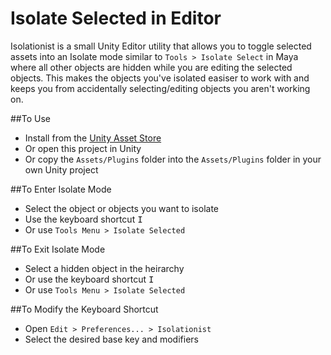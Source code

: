 # Isolate Selected in Editor

Isolationist is a small Unity Editor utility that allows you to toggle selected assets into an Isolate mode similar to `Tools > Isolate Select` in Maya where all other objects are hidden while you are editing the selected objects. This makes the objects you've isolated easiser to work with and keeps you from accidentally selecting/editing objects you aren't working on.

##To Use
- Install from the [Unity Asset Store](https://www.assetstore.unity3d.com/#!/content/57758) 
- Or open this project in Unity
- Or copy the `Assets/Plugins` folder into the `Assets/Plugins` folder in your own Unity project

##To Enter Isolate Mode
- Select the object or objects you want to isolate
- Use the keyboard shortcut <kbd>I</kbd>
- Or use `Tools Menu > Isolate Selected`

##To Exit Isolate Mode
- Select a hidden object in the heirarchy
- Or use the keyboard shortcut <kbd>I</kbd>
- Or use `Tools Menu > Isolate Selected`

##To Modify the Keyboard Shortcut
- Open `Edit > Preferences... > Isolationist` 
- Select the desired base key and modifiers

